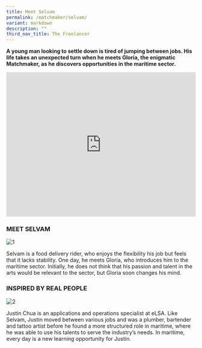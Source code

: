 ```yaml
---
title: Meet Selvam
permalink: /matchmaker/selvam/
variant: markdown
description: ""
third_nav_title: The Freelancer
---
```

**A young man looking to settle down is tired of jumping between jobs. His life takes an unexpected turn when he meets Gloria, the enigmatic Matchmaker, as he discovers opportunities in the maritime sector.**

<iframe allowfullscreen="" allow="accelerometer; autoplay; clipboard-write; encrypted-media; gyroscope; picture-in-picture; web-share" frameborder="0" title="YouTube video player" src="https://www.youtube.com/embed/1rbu6PWARtw?si=dDuz8BSxvPsLGLPx" height="385" width="100%"></iframe>

### MEET SELVAM
<img border="0" alt="1" src="https://i.ibb.co/QX1fCRZ/1.png">

Selvam is a food delivery rider, who enjoys the flexibility  his job but feels that it lacks stability. One day, he meets Gloria, who introduces him to the maritime sector. Initially, he does not think that his passion and talent in the arts would be relevant to the sector, but Gloria soon changes his mind. 

### INSPIRED BY REAL PEOPLE

<img border="0" alt="2" src="https://i.ibb.co/H7bcTj2/2.png">

Justin Chua is an applications and operations specialist at eLSA. Like Selvam, Justin moved between various jobs and was a plumber, bartender and tattoo artist before he found a more structured role in maritime, where he was able to use his talents to serve the industry’s needs. In maritime, every day is a new learning opportunity for Justin. 